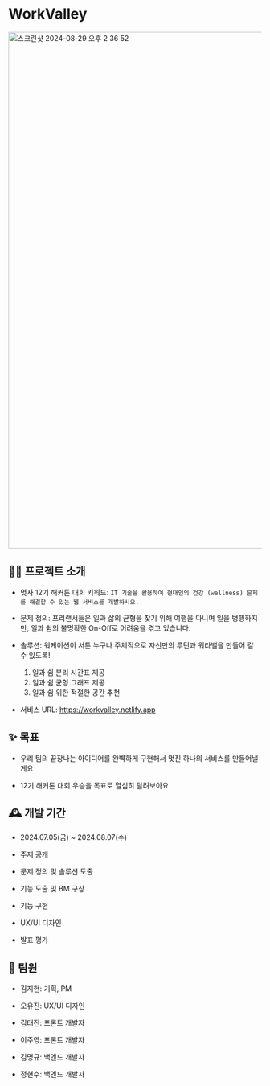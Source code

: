 # WorkValley

<img width="1027" alt="스크린샷 2024-08-29 오후 2 36 52" src="https://github.com/user-attachments/assets/8c514f1b-6221-4853-8f7f-34799a9d9292">

## 👨‍🏫 프로젝트 소개

- 멋사 12기 해커톤 대회 키워드: `IT 기술을 활용하여 현대인의 건강 (wellness) 문제를 해결할 수 있는 웹 서비스를 개발하시오.`

- 문제 정의: 프리랜서들은 일과 삶의 균형을 찾기 위해 여행을 다니며 일을 병행하지만, 일과 쉼의 불명확한 On-Off로 어려움을 겪고 있습니다.

- 솔루션: 워케이션이 서툰 누구나 주체적으로 자신만의 루틴과 워라밸을 만들어 갈 수 있도록!
  1. 일과 쉼 분리 시간표 제공
  2. 일과 쉼 균형 그래프 제공
  3. 일과 쉼 위한 적절한 공간 추천
    
- 서비스 URL: https://workvalley.netlify.app

## ✨ 목표

- 우리 팀의 끝장나는 아이디어를 완벽하게 구현해서 멋진 하나의 서비스를 만들어낼게요

- 12기 해커톤 대회 우승을 목표로 열심히 달려보아요

## 🕰 개발 기간

- 2024.07.05(금) ~ 2024.08.07(수)

- 주제 공개

- 문제 정의 및 솔루션 도출

- 기능 도출 및 BM 구상

- 기능 구현

- UX/UI 디자인

- 발표 평가

## 👫 팀원

- 김지현: 기획, PM

- 오유진: UX/UI 디자인

- 김태진: 프론트 개발자

- 이주영: 프론트 개발자

- 김명규: 백엔드 개발자

- 정현수: 백엔드 개발자
